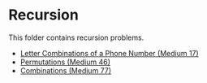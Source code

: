 # Recursion

This folder contains recursion problems.

* [Letter Combinations of a Phone Number (Medium 17)](/Recursion/phone/)
* [Permutations (Medium 46)](/Recursion/perm/)
* [Combinations (Medium 77)](/Recursion/comb/)
